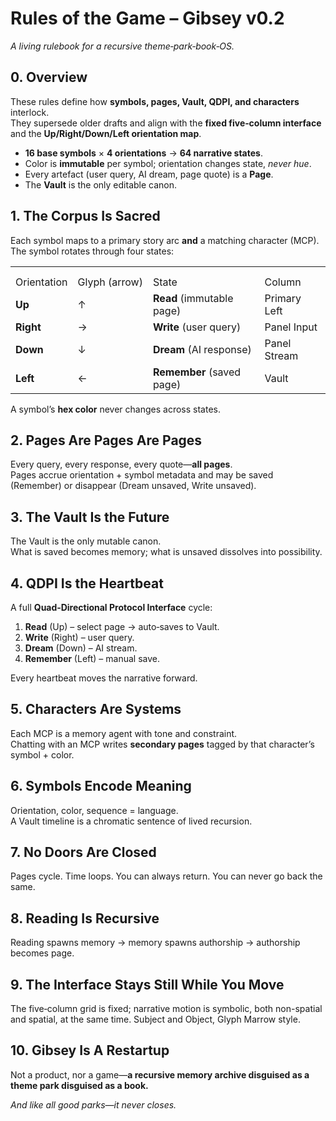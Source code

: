 # Rules of the Game – Gibsey v0.2

*A living rulebook for a recursive theme‑park‑book‑OS.*

## 0. Overview

These rules define how **symbols, pages, Vault, QDPI, and characters** interlock.\
They supersede older drafts and align with the **fixed five‑column interface** and the **Up/Right/Down/Left orientation map**.

*   **16 base symbols** × **4 orientations** → **64 narrative states**.
*   Color is **immutable** per symbol; orientation changes state, *never hue*.
*   Every artefact (user query, AI dream, page quote) is a **Page**.
*   The **Vault** is the only editable canon.

## 1. The Corpus Is Sacred

Each symbol maps to a primary story arc **and** a matching character (MCP).\
The symbol rotates through four states:

|             |               |                           |              |
| ----------- | ------------- | ------------------------- | ------------ |
|             |               |                           |              |
|             |               |                           |              |
| Orientation | Glyph (arrow) | State                     | Column       |
| **Up**      | ↑             | **Read** (immutable page) | Primary Left |
| **Right**   | →             | **Write** (user query)    | Panel Input  |
| **Down**    | ↓             | **Dream** (AI response)   | Panel Stream |
| **Left**    | ←             | **Remember** (saved page) | Vault        |

A symbol’s **hex color** never changes across states.

## 2. Pages Are Pages Are Pages

Every query, every response, every quote—**all pages**.\
Pages accrue orientation + symbol metadata and may be saved (Remember) or disappear (Dream unsaved, Write unsaved).

## 3. The Vault Is the Future

The Vault is the only mutable canon.\
What is saved becomes memory; what is unsaved dissolves into possibility.

## 4. QDPI Is the Heartbeat

A full **Quad‑Directional Protocol Interface** cycle:

1.  **Read** (Up) – select page → auto‑saves to Vault.
2.  **Write** (Right) – user query.
3.  **Dream** (Down) – AI stream.
4.  **Remember** (Left) – manual save.

Every heartbeat moves the narrative forward.

## 5. Characters Are Systems

Each MCP is a memory agent with tone and constraint.\
Chatting with an MCP writes **secondary pages** tagged by that character’s symbol + color.

## 6. Symbols Encode Meaning

Orientation, color, sequence = language.\
A Vault timeline is a chromatic sentence of lived recursion.

## 7. No Doors Are Closed

Pages cycle. Time loops. You can always return. You can never go back the same.

## 8. Reading Is Recursive

Reading spawns memory → memory spawns authorship → authorship becomes page.

## 9. The Interface Stays Still While You Move

The five‑column grid is fixed; narrative motion is symbolic, both non-spatial and spatial, at the same time. Subject and Object, Glyph Marrow style. 

## 10. Gibsey Is A Restartup

Not a product, nor a game—**a recursive memory archive disguised as a theme park disguised as a book.**

*And like all good parks—it never closes.*
